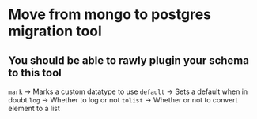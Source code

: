 # Move from mongo to postgres migration tool

## You should be able to rawly plugin your schema to this tool

``mark`` -> Marks a custom datatype to use
``default`` -> Sets a default when in doubt
``log`` -> Whether to log or not
``tolist`` -> Whether or not to convert element to a list
